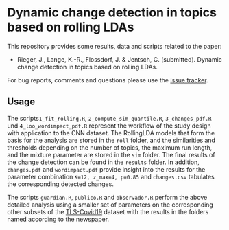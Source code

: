 # Dynamic change detection in topics based on rolling LDAs

This repository provides some results, data and scripts related to the paper:

* Rieger, J., Lange, K.-R., Flossdorf, J. & Jentsch, C. (submitted). Dynamic change detection in topics based on rolling LDAs.

For bug reports, comments and questions please use the [issue tracker](https://github.com/JonasRieger/topicalchanges/issues).

## Usage
The scripts``1_fit_rolling.R``, ``2_compute_sim_quantile.R``, ``3_changes_pdf.R`` und ``4_loo_wordimpact_pdf.R`` represent the workflow of the study design with application to the CNN dataset. The RollingLDA models that form the basis for the analysis are stored in the ``roll`` folder, and the similarities and thresholds depending on the number of topics, the maximum run length, and the mixture parameter are stored in the ``sim`` folder. The final results of the change detection can be found in the ``results`` folder. In addition, ``changes.pdf`` and ``wordimpact.pdf`` provide insight into the results for the parameter combination ``K=12, z_max=4, p=0.85`` and ``changes.csv`` tabulates the corresponding detected changes.

The scripts ``guardian.R``, ``publico.R`` and ``observador.R`` perform the above detailed analysis using a smaller set of parameters on the corresponding other subsets of the [TLS-Covid19](https://doi.org/10.1007/978-3-030-72113-8_33) dataset with the results in the folders named according to the newspaper.
